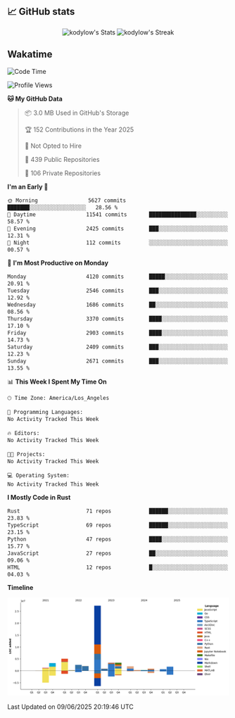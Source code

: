 ## 📈 GitHub stats
<!--START_SECTION:github-->
<div class="badges-githubstats">
  <p align="center">
    <img src="https://github-readme-stats.vercel.app/api?username=kodylow&theme=tokyonight&show_icons=true&hide_border=true&count_private=true" alt="kodylow's Stats" height="165">
    <img src="https://github-readme-streak-stats.herokuapp.com/?user=kodylow&theme=tokyonight&hide_border=true" alt="kodylow's Streak" height="165">
  </p>
</div>
<!--END_SECTION:github-->

## Wakatime 
<!--START_SECTION:waka-->
![Code Time](http://img.shields.io/badge/Code%20Time-1%2C294%20hrs%2031%20mins-blue)

![Profile Views](http://img.shields.io/badge/Profile%20Views-2-blue)

**🐱 My GitHub Data** 

> 📦 3.0 MB Used in GitHub's Storage 
 > 
> 🏆 152 Contributions in the Year 2025
 > 
> 🚫 Not Opted to Hire
 > 
> 📜 439 Public Repositories 
 > 
> 🔑 106 Private Repositories 
 > 
**I'm an Early 🐤** 

```text
🌞 Morning                5627 commits        ███████░░░░░░░░░░░░░░░░░░   28.56 % 
🌆 Daytime                11541 commits       ███████████████░░░░░░░░░░   58.57 % 
🌃 Evening                2425 commits        ███░░░░░░░░░░░░░░░░░░░░░░   12.31 % 
🌙 Night                  112 commits         ░░░░░░░░░░░░░░░░░░░░░░░░░   00.57 % 
```
📅 **I'm Most Productive on Monday** 

```text
Monday                   4120 commits        █████░░░░░░░░░░░░░░░░░░░░   20.91 % 
Tuesday                  2546 commits        ███░░░░░░░░░░░░░░░░░░░░░░   12.92 % 
Wednesday                1686 commits        ██░░░░░░░░░░░░░░░░░░░░░░░   08.56 % 
Thursday                 3370 commits        ████░░░░░░░░░░░░░░░░░░░░░   17.10 % 
Friday                   2903 commits        ████░░░░░░░░░░░░░░░░░░░░░   14.73 % 
Saturday                 2409 commits        ███░░░░░░░░░░░░░░░░░░░░░░   12.23 % 
Sunday                   2671 commits        ███░░░░░░░░░░░░░░░░░░░░░░   13.55 % 
```


📊 **This Week I Spent My Time On** 

```text
🕑︎ Time Zone: America/Los_Angeles

💬 Programming Languages: 
No Activity Tracked This Week

🔥 Editors: 
No Activity Tracked This Week

🐱‍💻 Projects: 
No Activity Tracked This Week

💻 Operating System: 
No Activity Tracked This Week
```

**I Mostly Code in Rust** 

```text
Rust                     71 repos            ██████░░░░░░░░░░░░░░░░░░░   23.83 % 
TypeScript               69 repos            ██████░░░░░░░░░░░░░░░░░░░   23.15 % 
Python                   47 repos            ████░░░░░░░░░░░░░░░░░░░░░   15.77 % 
JavaScript               27 repos            ██░░░░░░░░░░░░░░░░░░░░░░░   09.06 % 
HTML                     12 repos            █░░░░░░░░░░░░░░░░░░░░░░░░   04.03 % 
```



**Timeline**

![Lines of Code chart](https://raw.githubusercontent.com/Kodylow/Kodylow/master/assets/bar_graph.png)


 Last Updated on 09/06/2025 20:19:46 UTC
<!--END_SECTION:waka-->
